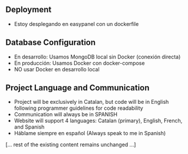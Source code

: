 ## Deployment
- Estoy desplegando en easypanel con un dockerfile

## Database Configuration
- En desarrollo: Usamos MongoDB local sin Docker (conexión directa)
- En producción: Usamos Docker con docker-compose
- NO usar Docker en desarrollo local

## Project Language and Communication
- Project will be exclusively in Catalan, but code will be in English following programmer guidelines for code readability
- Communication will always be in SPANISH
- Website will support 4 languages: Catalan (primary), English, French, and Spanish
- Háblame siempre en español (Always speak to me in Spanish)

[... rest of the existing content remains unchanged ...]
